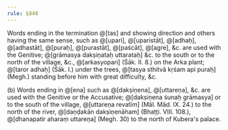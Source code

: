 ```yaml
---
rule: §848
---
```


Words ending in the termination @[tas] and showing direction and others having the same sense, such as @[upari], @[uparistāt], @[adhaḥ], @[adhastāt], @[puraḥ], @[purastāt], @[paścāt], @[agre], &c. are used with the Genitive; @[grāmasya dakṣiṇataḥ uttarataḥ] &c. to the south or to the north of the village, &c., @[arkasyopari] (Śāk. II. 8.) on the Arka plant; @[taror adhaḥ] (Śāk. I.) under the trees, @[tasya sthitvā kṛśam api puraḥ] (Megh.) standing before him with great difficulty, &c.

(b) Words ending in @[ena] such as @[dakṣiṇena], @[uttareṇa], &c. are used with the Genitive or the Accusative; @[dakṣiṇena śunaḥ grāmasya] or to the south of the village, @[uttareṇa revatīm] (Māl. Mād. IX. 24.) to the north of the river, @[daṇḍakān dakṣiṇenāham] (Bhaṭṭi. VIII. 108.), @[dhanapatir aharaṃ uttareṇa] (Megh. 30) to the north of Kubera's palace.